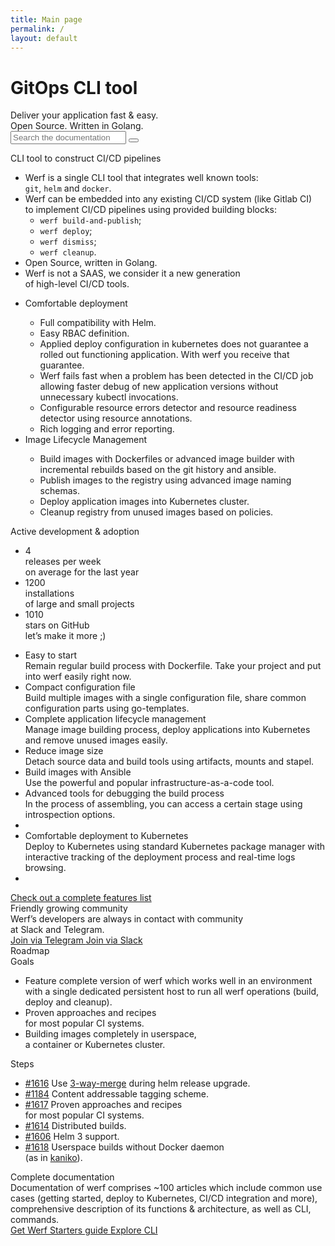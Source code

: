 ```yaml
---
title: Main page
permalink: /
layout: default
---
```


<div class="welcome">
    <div class="page__container">
        <div class="welcome__content">
            <h1 class="welcome__title">
                GitOps CLI tool
            </h1>
            <div class="welcome__subtitle">
                 Deliver your application fast & easy.<br/>Open Source. Written in Golang.
            </div>
            <form action="https://www.google.com/search" class="welcome__search" method="get" name="searchform" target="_blank">
                <input name="sitesearch" type="hidden" value="werf.io">
                <input autocomplete="on" class="page__input welcome__search-input" name="q" placeholder="Search the documentation" required="required"  type="text">
                <button type="submit" class="page__icon page__icon_search welcome__search-btn"></button>
            </form>
        </div>
    </div>
</div>

<div class="page__container">
    <div class="intro">
        <div class="intro__image"></div>
        <div class="intro__content">
            <div class="intro__title">
                CLI tool to construct CI/CD pipelines
            </div>
            <div class="intro__text">
                <ul class="intro__list">
                    <li>
                        Werf is a single CLI tool that integrates well known tools:<br/> <code>git</code>, <code>helm</code> and <code>docker</code>.
                    </li>
                    <li>
                        Werf can be embedded into any existing CI/CD system (like Gitlab CI) <br>to implement CI/CD pipelines using provided building blocks:
                        <ul class="intro__list_c2">
                            <li><code>werf build-and-publish</code>;</li>
                            <li><code>werf deploy</code>;</li>
                            <li><code>werf dismiss</code>;</li>
                            <li><code>werf cleanup</code>.</li>
                        </ul>
                    </li>
                    <li>
                        Open Source, written in Golang.
                    </li>
                    <li>
                        Werf is not a SAAS, we consider it a new generation<br/> of high-level CI/CD tools.
                    </li>
                </ul>
            </div>
        </div>
    </div>
</div>

<div class="page__container">
    <ul class="intro-extra">
        <li class="intro-extra__item">
            <div class="intro-extra__item-title">
                Comfortable deployment
            </div>
            <div class="intro-extra__item-text">
                <ul class="intro__list">
                    <li>Full compatibility with Helm.</li>
                    <li>Easy RBAC definition.</li>
                    <li>Applied deploy configuration in kubernetes does not guarantee a rolled out functioning application. With werf you receive that guarantee.</li>
                    <li>Werf fails fast when a problem has been detected in the CI/CD job allowing faster debug of new application versions without unnecessary kubectl invocations.</li>
                    <li>Configurable resource errors detector and resource readiness detector using resource annotations.</li>
                    <li>Rich logging and error reporting.</li>
                </ul>
            </div>
        </li>
        <li class="intro-extra__item">
            <div class="intro-extra__item-title">
                Image Lifecycle Management
            </div>
            <div class="intro-extra__item-text">
                <ul class="intro__list">
                    <li>Build images with Dockerfiles or advanced image builder with incremental rebuilds based on the git history and ansible.</li>
                    <li>Publish images to the registry using advanced image naming schemas.</li>
                    <li>Deploy application images into Kubernetes cluster.</li>
                    <li>Cleanup registry from unused images based on policies.</li>
                </ul>
            </div>
        </li>
    </ul>
</div>

<div class="stats">
    <div class="page__container">
        <div class="stats__content">
            <div class="stats__title">Active development & adoption</div>
            <ul class="stats__list">
                <li class="stats__list-item">
                    <div class="stats__list-item-num">4</div>
                    <div class="stats__list-item-title">releases per week</div>
                    <div class="stats__list-item-subtitle">on average for the last year</div>
                </li>
                <li class="stats__list-item">
                    <div class="stats__list-item-num">1200</div>
                    <div class="stats__list-item-title">installations</div>
                    <div class="stats__list-item-subtitle">of large and small projects</div>
                </li>
                <li class="stats__list-item">
                    <div class="stats__list-item-num gh_counter">1010</div>
                    <div class="stats__list-item-title">stars on GitHub</div>
                    <div class="stats__list-item-subtitle">let’s make it more ;)</div>
                </li>
            </ul>
        </div>
    </div>
</div>

<div class="features">
    <div class="page__container">
        <ul class="features__list">
            <li class="features__list-item">
                <div class="features__list-item-icon features__list-item-icon_easy"></div>
                <div class="features__list-item-title">Easy to start</div>
                <div class="features__list-item-text">Remain regular build process with Dockerfile. Take your project and put into werf easily right now.</div>
            </li>
            <li class="features__list-item">
                <div class="features__list-item-icon features__list-item-icon_config"></div>
                <div class="features__list-item-title">Compact configuration file</div>
                <div class="features__list-item-text">Build multiple images with a single configuration file, share common configuration parts using go-templates.</div>
            </li>
            <li class="features__list-item">
                <div class="features__list-item-icon features__list-item-icon_lifecycle"></div>
                <div class="features__list-item-title">Complete application lifecycle management</div>
                <div class="features__list-item-text">Manage image building process, deploy applications into Kubernetes and remove unused images easily.</div>
            </li>
            <li class="features__list-item">
                <div class="features__list-item-icon features__list-item-icon_size"></div>
                <div class="features__list-item-title">Reduce image size</div>
                <div class="features__list-item-text">Detach source data and build tools using artifacts, mounts and stapel.</div>
            </li>
            <li class="features__list-item">
                <div class="features__list-item-icon features__list-item-icon_ansible"></div>
                <div class="features__list-item-title">Build images with <span>Ansible</span></div>
                <div class="features__list-item-text">Use the powerful and popular infrastructure-as-a-code tool.</div>
            </li>
            <li class="features__list-item">
                <div class="features__list-item-icon features__list-item-icon_debug"></div>
                <div class="features__list-item-title">Advanced tools for debugging the build process</div>
                <div class="features__list-item-text">In the process of assembling, you can access a certain stage using introspection options.</div>
            </li>
            <li class="features__list-item"></li>
            <li class="features__list-item">
                <div class="features__list-item-icon features__list-item-icon_kubernetes"></div>
                <div class="features__list-item-title">Comfortable deployment to <span>Kubernetes</span></div>
                <div class="features__list-item-text">Deploy to Kubernetes using standard Kubernetes package manager with interactive tracking of the deployment process and real-time logs browsing.</div>
            </li>
            <li class="features__list-item"></li>
        </ul>
        <a href="https://github.com/flant/werf#complete-features-list" target="_blank" class="page__btn page__btn_o features__btn">
            Check out a complete features list
        </a>
    </div>
</div>

<div class="community">
    <div class="page__container">
        <div class="community__content">
            <div class="community__title">Friendly growing community</div>
            <div class="community__subtitle">Werf’s developers are always in contact with community<br/> at Slack and Telegram.</div>
            <div class="community__btns">
                <a href="https://t.me/werf_ru" target="_blank" class="page__btn page__btn_w community__btn">
                    <span class="page__icon page__icon_telegram"></span>
                    Join via Telegram
                </a>
                <a href="https://cloud-native.slack.com/messages/CHY2THYUU" target="_blank" class="page__btn page__btn_w community__btn">
                    <span class="page__icon page__icon_slack"></span>
                    Join via Slack
                </a>
            </div>
        </div>
    </div>
</div>

<div class="roadmap">
    <div class="page__container">
        <div class="roadmap__title">
            Roadmap
        </div>
        <div class="roadmap__content">
            <div class="roadmap__goals">
                <div class="roadmap__goals-content">
                    <div class="roadmap__goals-title">Goals</div>
                    <ul class="roadmap__goals-list">
                        <li class="roadmap__goals-list-item">
                            Feature complete version of werf which works well in an environment with a single dedicated persistent host to run all werf operations (build, deploy and cleanup).
                        </li>
                        <li class="roadmap__goals-list-item">
                            Proven approaches and recipes <br/>
                            for most popular CI systems.
                        </li>
                        <li class="roadmap__goals-list-item">
                            Building images completely in userspace, <br/>
                            a container or Kubernetes cluster.
                        </li>
                    </ul>
                </div>
            </div>
            <div class="roadmap__steps">
                <div class="roadmap__steps-content">
                    <div class="roadmap__steps-title">Steps</div>
                    <ul class="roadmap__steps-list">
                        <li class="roadmap__steps-list-item" data-roadmap-step="1616">
                            <a href="https://github.com/flant/werf/issues/1616" class="roadmap__steps-list-item-issue" target="_blank">#1616</a>
                            <span class="roadmap__steps-list-item-text">
                                Use <a href="https://kubernetes.io/docs/tasks/manage-kubernetes-objects/declarative-config/#merge-patch-calculation" target="_blank">3-way-merge</a> during helm release upgrade.
                            </span>
                        </li>
                        <li class="roadmap__steps-list-item" data-roadmap-step="1184">
                            <a href="https://github.com/flant/werf/issues/1184" class="roadmap__steps-list-item-issue" target="_blank">#1184</a>
                            <span class="roadmap__steps-list-item-text">
                                Content addressable tagging scheme.
                            </span>
                        </li>
                        <li class="roadmap__steps-list-item" data-roadmap-step="1617">
                            <a href="https://github.com/flant/werf/issues/1617" class="roadmap__steps-list-item-issue" target="_blank">#1617</a>
                            <span class="roadmap__steps-list-item-text">
                                Proven approaches and recipes<br/>
                                for most popular CI systems.
                            </span>
                        </li>
                        <li class="roadmap__steps-list-item" data-roadmap-step="1614">
                            <a href="https://github.com/flant/werf/issues/1614" class="roadmap__steps-list-item-issue" target="_blank">#1614</a>
                            <span class="roadmap__steps-list-item-text">
                                Distributed builds.
                            </span>
                        </li>
                        <li class="roadmap__steps-list-item" data-roadmap-step="1606">
                            <a href="https://github.com/flant/werf/issues/1606" class="roadmap__steps-list-item-issue" target="_blank">#1606</a>
                            <span class="roadmap__steps-list-item-text">
                                Helm 3 support.
                            </span>
                        </li>
                        <li class="roadmap__steps-list-item" data-roadmap-step="1618">
                            <a href="https://github.com/flant/werf/issues/1618" class="roadmap__steps-list-item-issue" target="_blank">#1618</a>
                            <span class="roadmap__steps-list-item-text">
                                Userspace builds without Docker daemon<br/>
                                (as in <a href="https://github.com/GoogleContainerTools/kaniko" target="_blank">kaniko</a>).
                            </span>
                        </li>
                    </ul>
                </div>
            </div>
        </div>
    </div>
</div>

<div class="page__container">
    <div class="documentation">
        <div class="documentation__image">
        </div>
        <div class="documentation__info">
            <div class="documentation__info-title">
                Complete documentation
            </div>
            <div class="documentation__info-text">
                Documentation of werf comprises ~100 articles which include common use cases (getting started, deploy to Kubernetes, CI/CD integration and more), comprehensive description of its functions & architecture, as well as CLI, commands.
            </div>
        </div>
        <div class="documentation__btns">
            <a href="https://github.com/flant/werf" target="_blank" class="page__btn page__btn_b documentation__btn">
                Get Werf
            </a>
            <a href="{{ site.baseurl }}/documentation/guides/getting_started.html" class="page__btn page__btn_o documentation__btn">
                Starters guide
            </a>
            <a href="{{ site.baseurl }}/documentation/cli/main/build.html" class="page__btn page__btn_o documentation__btn">
                Explore CLI
            </a>
        </div>
    </div>
</div>
